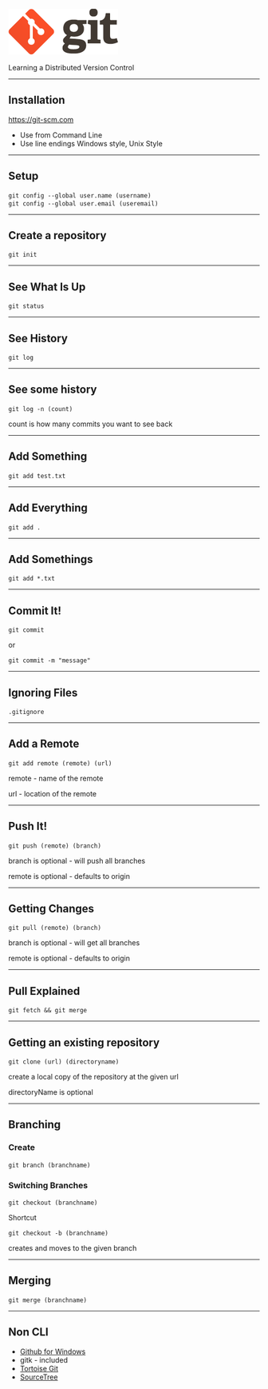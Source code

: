 ![Git Logo](images/logo.png)

Learning a Distributed Version Control


---

## Installation 

https://git-scm.com

  - Use from Command Line
  - Use line endings Windows style, Unix Style

---

## Setup

    git config --global user.name (username)
    git config --global user.email (useremail)

---

## Create a repository

    git init

---

## See What Is Up

    git status

---
## See History

    git log

---

## See some history

    git log -n (count)

count is how many commits you want to see back

---

## Add Something

    git add test.txt

---

## Add Everything

    git add .

---

## Add Somethings

    git add *.txt

---

## Commit It!

    git commit

or

    git commit -m "message"

---

## Ignoring Files

    .gitignore

---

## Add a Remote

    git add remote (remote) (url)

remote - name of the remote

url - location of the remote

---

## Push It!

    git push (remote) (branch)

branch is optional - will push all branches

remote is optional - defaults to origin

---

## Getting Changes

    git pull (remote) (branch)

branch is optional - will get all branches

remote is optional - defaults to origin

---

## Pull Explained

    git fetch && git merge 
  
---

## Getting an existing repository

    git clone (url) (directoryname)

create a local copy of the repository at the given url

directoryName is optional

---

## Branching

### Create

    git branch (branchname)

### Switching Branches

    git checkout (branchname)

Shortcut

    git checkout -b (branchname)

creates and moves to the given branch

---

## Merging
  
    git merge (branchname)

---

## Non CLI

- [Github for Windows](windows.github.com)
- gitk - included
- [Tortoise Git](http://code.google.com/p/tortoisegit)
- [SourceTree](http://www.sourcetreeapp.com)
